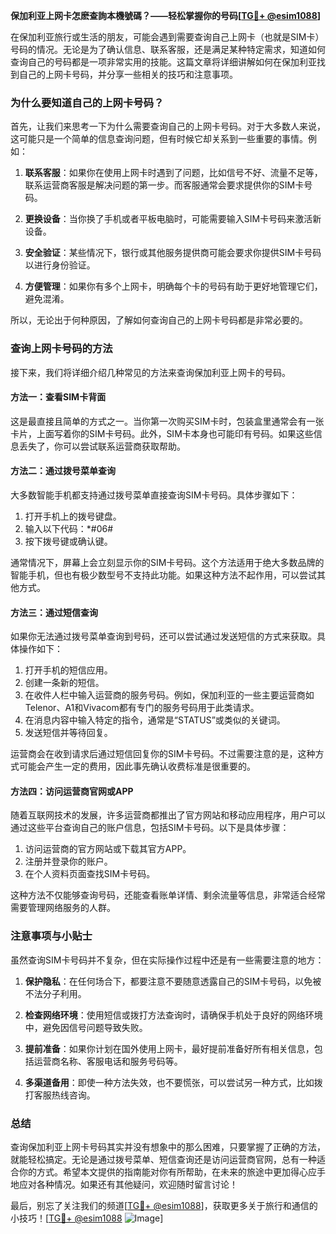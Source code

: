 **保加利亚上网卡怎麽查詢本機號碼？——轻松掌握你的号码[[TG💪+ @esim1088](https://t.me/s/esim1088)]**

在保加利亚旅行或生活的朋友，可能会遇到需要查询自己上网卡（也就是SIM卡）号码的情况。无论是为了确认信息、联系客服，还是满足某种特定需求，知道如何查询自己的号码都是一项非常实用的技能。这篇文章将详细讲解如何在保加利亚找到自己的上网卡号码，并分享一些相关的技巧和注意事项。

### 为什么要知道自己的上网卡号码？

首先，让我们来思考一下为什么需要查询自己的上网卡号码。对于大多数人来说，这可能只是一个简单的信息查询问题，但有时候它却关系到一些重要的事情。例如：

1. **联系客服**：如果你在使用上网卡时遇到了问题，比如信号不好、流量不足等，联系运营商客服是解决问题的第一步。而客服通常会要求提供你的SIM卡号码。
   
2. **更换设备**：当你换了手机或者平板电脑时，可能需要输入SIM卡号码来激活新设备。

3. **安全验证**：某些情况下，银行或其他服务提供商可能会要求你提供SIM卡号码以进行身份验证。

4. **方便管理**：如果你有多个上网卡，明确每个卡的号码有助于更好地管理它们，避免混淆。

所以，无论出于何种原因，了解如何查询自己的上网卡号码都是非常必要的。

### 查询上网卡号码的方法

接下来，我们将详细介绍几种常见的方法来查询保加利亚上网卡的号码。

#### 方法一：查看SIM卡背面

这是最直接且简单的方式之一。当你第一次购买SIM卡时，包装盒里通常会有一张卡片，上面写着你的SIM卡号码。此外，SIM卡本身也可能印有号码。如果这些信息丢失了，你可以尝试联系运营商获取帮助。

#### 方法二：通过拨号菜单查询

大多数智能手机都支持通过拨号菜单直接查询SIM卡号码。具体步骤如下：

1. 打开手机上的拨号键盘。
2. 输入以下代码：\*#06#
3. 按下拨号键或确认键。

通常情况下，屏幕上会立刻显示你的SIM卡号码。这个方法适用于绝大多数品牌的智能手机，但也有极少数型号不支持此功能。如果这种方法不起作用，可以尝试其他方式。

#### 方法三：通过短信查询

如果你无法通过拨号菜单查询到号码，还可以尝试通过发送短信的方式来获取。具体操作如下：

1. 打开手机的短信应用。
2. 创建一条新的短信。
3. 在收件人栏中输入运营商的服务号码。例如，保加利亚的一些主要运营商如Telenor、A1和Vivacom都有专门的服务号码用于此类请求。
4. 在消息内容中输入特定的指令，通常是“STATUS”或类似的关键词。
5. 发送短信并等待回复。

运营商会在收到请求后通过短信回复你的SIM卡号码。不过需要注意的是，这种方式可能会产生一定的费用，因此事先确认收费标准是很重要的。

#### 方法四：访问运营商官网或APP

随着互联网技术的发展，许多运营商都推出了官方网站和移动应用程序，用户可以通过这些平台查询自己的账户信息，包括SIM卡号码。以下是具体步骤：

1. 访问运营商的官方网站或下载其官方APP。
2. 注册并登录你的账户。
3. 在个人资料页面查找SIM卡号码。

这种方法不仅能够查询号码，还能查看账单详情、剩余流量等信息，非常适合经常需要管理网络服务的人群。

### 注意事项与小贴士

虽然查询SIM卡号码并不复杂，但在实际操作过程中还是有一些需要注意的地方：

1. **保护隐私**：在任何场合下，都要注意不要随意透露自己的SIM卡号码，以免被不法分子利用。
   
2. **检查网络环境**：使用短信或拨打方法查询时，请确保手机处于良好的网络环境中，避免因信号问题导致失败。

3. **提前准备**：如果你计划在国外使用上网卡，最好提前准备好所有相关信息，包括运营商名称、客服电话和服务号码等。

4. **多渠道备用**：即使一种方法失效，也不要慌张，可以尝试另一种方式，比如拨打客服热线咨询。

### 总结

查询保加利亚上网卡号码其实并没有想象中的那么困难，只要掌握了正确的方法，就能轻松搞定。无论是通过拨号菜单、短信查询还是访问运营商官网，总有一种适合你的方式。希望本文提供的指南能对你有所帮助，在未来的旅途中更加得心应手地应对各种情况。如果还有其他疑问，欢迎随时留言讨论！

最后，别忘了关注我们的频道[[TG💪+ @esim1088](https://t.me/s/esim1088)]，获取更多关于旅行和通信的小技巧！[[TG💪+ @esim1088](https://t.me/s/esim1088) ![Image](https://i.postimg.cc/4NQfJmqS/Snipaste-2025-05-13-00-14-12.png)]